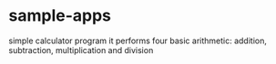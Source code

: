 # sample-apps
simple calculator program 
it performs four basic arithmetic: addition, subtraction, multiplication and division
